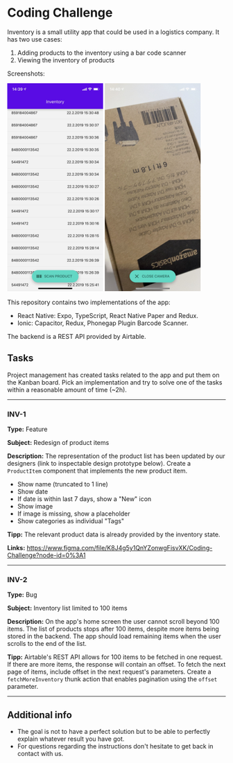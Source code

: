 # Coding Challenge

Inventory is a small utility app that could be used in a logistics company. It has two use cases:

1. Adding products to the inventory using a bar code scanner 
2. Viewing the inventory of products  

Screenshots: 

<img src="./HomeScreen.jpg" height=480>
<img src="./CameraScreen.jpg" height=480>


This repository contains two implementations of the app: 

* React Native: Expo, TypeScript, React Native Paper and Redux. 
* Ionic: Capacitor, Redux, Phonegap Plugin Barcode Scanner.

The backend is a REST API provided by Airtable.


## Tasks

Project management has created tasks related to the app and put them on the Kanban board. Pick an implementation and try to solve one of the tasks within a reasonable amount of time (~2h).


---

### INV-1

**Type:** Feature

**Subject:** Redesign of product items 

**Description:** The representation of the product list has been updated by our designers (link to inspectable design prototype below). Create a `ProductItem` component that implements the new product item. 

- Show name (truncated to 1 line)
- Show date
- If date is within last 7 days, show a "New" icon 
- Show image
- If image is missing, show a placeholder
- Show categories as individual "Tags" 

**Tipp:** 
The relevant product data is already provided by the inventory state. 

**Links:** 
https://www.figma.com/file/K8J4g5y1QnYZonwgFisvXK/Coding-Challenge?node-id=0%3A1

---

### INV-2

**Type:** Bug

**Subject:** Inventory list limited to 100 items

**Description:** On the app's home screen the user cannot scroll beyond 100 items. The list of products stops after 100 items, despite more items being stored in the backend. The app should load remaining items when the user scrolls to the end of the list.

**Tipp:** 
Airtable's REST API allows for 100 items to be fetched in one request. If there are more items, the response will contain an offset. To fetch the next page of items, include offset in the next request's parameters. Create a `fetchMoreInventory` thunk action that enables pagination using the `offset` parameter.


---

## Additional info

- The goal is not to have a perfect solution but to be able to perfectly explain whatever result you have got.
- For questions regarding the instructions don't hesitate to get back in contact with us.
